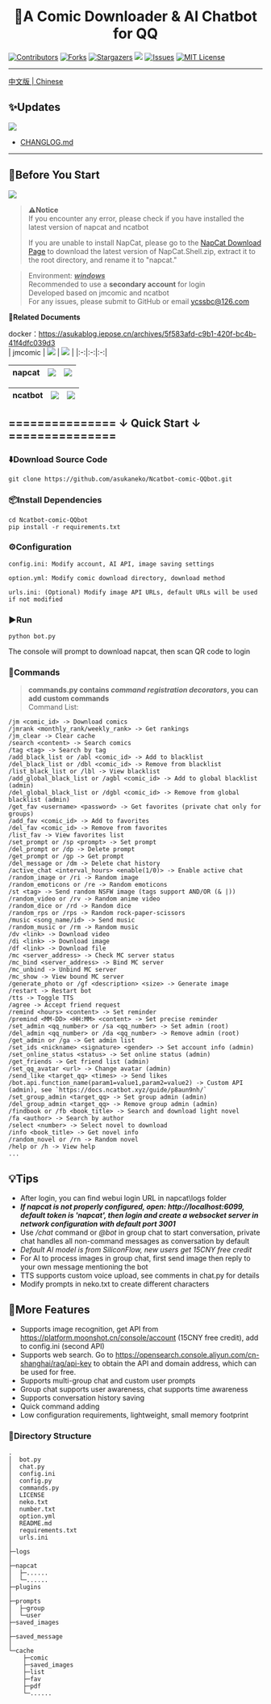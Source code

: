 <div align="center">
<h1 style = "text-align:center;">🚀A Comic Downloader & AI Chatbot for QQ</h1>
</div>

[![Contributors][contributors-shield]][contributors-url]
[![Forks][forks-shield]][forks-url]
[![Stargazers][stars-shield]][stars-url]
![](https://visitor-badge.laobi.icu/badge?page_id=asukaneko.NapCat-jmcomic_download-bot)
[![Issues][issues-shield]][issues-url]
[![MIT License][license-shield]][license-url]

---
[中文版 | Chinese](https://github.com/asukaneko/NapCat-jmcomic_download-bot/blob/master/Chinese.md)
## ✨Updates  
![](https://img.shields.io/badge/LatestVersion-1.5.2-blue?&logo=react)

+ [CHANGLOG.md](https://github.com/asukaneko/NapCat-jmcomic_download-bot/blob/master/CHANGELOG.md)
---

## 📌Before You Start  
[![](https://img.shields.io/badge/python-version>=3.7-red?logo=python)]()
> **⚠️Notice**  
> If you encounter any error, please check if you have installed the latest version of napcat and ncatbot  
>
> If you are unable to install NapCat, please go to the [NapCat Download Page](https://github.com/NapNeko/NapCatQQ/releases/download/v4.8.95/NapCat.Shell.zip) to download the latest version of NapCat.Shell.zip, extract it to the root directory, and rename it to "napcat."


>Environment: <u>___windows___</u>   
>Recommended to use a __secondary account__ for login  
>Developed based on jmcomic and ncatbot   
>For any issues, please submit to GitHub or email ycssbc@126.com  


 **📝Related Documents**

docker：https://asukablog.iepose.cn/archives/5f583afd-c9b1-420f-bc4b-41f4dfc039d3  
| jmcomic | [![](https://img.shields.io/badge/jmcomic-on_Github-blue)](https://github.com/hect0x7/JMComic-Crawler-Python) | [![](https://img.shields.io/badge/jmcomic-Readthedocs.io-orange)](https://jmcomic.readthedocs.io/zh-cn/latest/) |
|:-:|:-:|:-:|

| napcat |[![](https://img.shields.io/badge/napcat-on_Github-blue)](https://github.com/NapNeko/NapCatQQ) | [![](https://img.shields.io/badge/napcat-Github.IO-orange)](https://napneko.github.io)
|:-:|:-:|:-:|

| ncatbot | [![](https://img.shields.io/badge/ncatbot-on_Github-blue)](https://github.com/liyihao1110/ncatbot) | [![](https://img.shields.io/badge/Python_Sdk-Ncatbot-8A2BE2)](https://docs.ncatbot.xyz/) |
|:-:|:-:|:-:|


## =============== ↓ Quick Start  ↓ ===============
### ⬇️Download Source Code  
```
git clone https://github.com/asukaneko/Ncatbot-comic-QQbot.git
```

### 📦Install Dependencies   
```
cd Ncatbot-comic-QQbot
pip install -r requirements.txt
```

### ⚙️Configuration 
```
config.ini: Modify account, AI API, image saving settings

option.yml: Modify comic download directory, download method

urls.ini: (Optional) Modify image API URLs, default URLs will be used if not modified
```

### ▶️Run 
```
python bot.py
```
The console will prompt to download napcat, then scan QR code to login  

### 📜Commands 
>__commands.py contains ___command registration decorators___, you can add custom commands__  
Command List:
```text
/jm <comic_id> -> Download comics
/jmrank <monthly_rank/weekly_rank> -> Get rankings
/jm_clear -> Clear cache
/search <content> -> Search comics
/tag <tag> -> Search by tag
/add_black_list or /abl <comic_id> -> Add to blacklist
/del_black_list or /dbl <comic_id> -> Remove from blacklist
/list_black_list or /lbl -> View blacklist
/add_global_black_list or /agbl <comic_id> -> Add to global blacklist (admin)
/del_global_black_list or /dgbl <comic_id> -> Remove from global blacklist (admin)
/get_fav <username> <password> -> Get favorites (private chat only for groups)
/add_fav <comic_id> -> Add to favorites
/del_fav <comic_id> -> Remove from favorites
/list_fav -> View favorites list
/set_prompt or /sp <prompt> -> Set prompt
/del_prompt or /dp -> Delete prompt
/get_prompt or /gp -> Get prompt
/del_message or /dm -> Delete chat history
/active_chat <interval_hours> <enable(1/0)> -> Enable active chat
/random_image or /ri -> Random image
/random_emoticons or /re -> Random emoticons
/st <tag> -> Send random NSFW image (tags support AND/OR (& |))
/random_video or /rv -> Random anime video
/random_dice or /rd -> Random dice
/random_rps or /rps -> Random rock-paper-scissors
/music <song_name/id> -> Send music
/random_music or /rm -> Random music
/dv <link> -> Download video
/di <link> -> Download image
/df <link> -> Download file
/mc <server_address> -> Check MC server status
/mc_bind <server_address> -> Bind MC server
/mc_unbind -> Unbind MC server
/mc_show -> View bound MC server
/generate_photo or /gf <description> <size> -> Generate image
/restart -> Restart bot
/tts -> Toggle TTS
/agree -> Accept friend request
/remind <hours> <content> -> Set reminder
/premind <MM-DD> <HH:MM> <content> -> Set precise reminder
/set_admin <qq_number> or /sa <qq_number> -> Set admin (root)
/del_admin <qq_number> or /da <qq_number> -> Remove admin (root)
/get_admin or /ga -> Get admin list
/set_ids <nickname> <signature> <gender> -> Set account info (admin)
/set_online_status <status> -> Set online status (admin)
/get_friends -> Get friend list (admin)
/set_qq_avatar <url> -> Change avatar (admin)
/send_like <target_qq> <times> -> Send likes
/bot.api.function_name(param1=value1,param2=value2) -> Custom API (admin), see `https://docs.ncatbot.xyz/guide/p8aun9nh/`
/set_group_admin <target_qq> -> Set group admin (admin)
/del_group_admin <target_qq> -> Remove group admin (admin)
/findbook or /fb <book_title> -> Search and download light novel
/fa <author> -> Search by author
/select <number> -> Select novel to download
/info <book_title> -> Get novel info
/random_novel or /rn -> Random novel
/help or /h -> View help
...
```

## 💡Tips 
+ After login, you can find webui login URL in napcat\logs folder
+ ___If napcat is not properly configured, open: http://localhost:6099, default token is 'napcat', then login and create a websocket server in network configuration with default port 3001___
+ Use _/chat_ command or _@bot_ in group chat to start conversation, private chat handles all non-command messages as conversation by default
+ _Default AI model is from SiliconFlow, new users get 15CNY free credit_
+ For AI to process images in group chat, first send image then reply to your own message mentioning the bot
+ TTS supports custom voice upload, see comments in chat.py for details
+ Modify prompts in neko.txt to create different characters

## 🌟More Features
+ Supports image recognition, get API from https://platform.moonshot.cn/console/account (15CNY free credit), add to config.ini (second API)
+ Supports web search. Go to https://opensearch.console.aliyun.com/cn-shanghai/rag/api-key  to obtain the API and domain address, which can be used for free.
+ Supports multi-group chat and custom user prompts
+ Group chat supports user awareness, chat supports time awareness
+ Supports conversation history saving
+ Quick command adding
+ Low configuration requirements, lightweight, small memory footprint

[your-project-path]:asukaneko/NapCat-jmcomic_download-bot
[contributors-shield]: https://img.shields.io/github/contributors/asukaneko/NapCat-jmcomic_download-bot.svg?style=flat
[contributors-url]: https://github.com/asukaneko/NapCat-jmcomic_download-bot/graphs/contributors
[forks-shield]: https://img.shields.io/github/forks/asukaneko/NapCat-jmcomic_download-bot.svg?style=flat
[forks-url]: https://github.com/asukaneko/NapCat-jmcomic_download-bot/network/members
[stars-shield]: https://img.shields.io/github/stars/asukaneko/NapCat-jmcomic_download-bot.svg?style=flat
[stars-url]: https://github.com/asukaneko/NapCat-jmcomic_download-bot/stargazers
[issues-shield]: https://img.shields.io/github/issues/asukaneko/NapCat-jmcomic_download-bot.svg?style=flat
[issues-url]: https://img.shields.io/github/issues/asukaneko/NapCat-jmcomic_download-bot.svg
[license-shield]: https://img.shields.io/github/license/asukaneko/NapCat-jmcomic_download-bot.svg?style=flat
[license-url]: https://github.com/asukaneko/NapCat-jmcomic_download-bot/blob/master/LICENSE
[linkedin-shield]: https://img.shields.io/badge/-LinkedIn-black.svg?style=flat&logo=linkedin&colorB=555

### 📂Directory Structure
```
.
│  bot.py
│  chat.py
│  config.ini
│  config.py
│  commands.py
│  LICENSE
│  neko.txt
│  number.txt
│  option.yml
│  README.md
│  requirements.txt
│  urls.ini
│  
├─logs
│      
├─napcat
│  ├─...... 
│  └─......
├─plugins
│
├─prompts
│  ├─group
│  └─user
├─saved_images
│      
├─saved_message
│
└─cache
    ├─comic
    ├─saved_images
    ├─list
    ├─fav
    ├─pdf
    └─......
```

